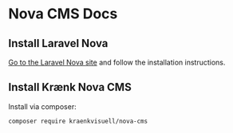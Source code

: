 # Nova CMS Docs

## Install Laravel Nova
[Go to the Laravel Nova site](https://nova.laravel.com/docs/3.0/installation.html#installing-nova) and follow the installation instructions.

## Install Krænk Nova CMS

Install via composer:

```
composer require kraenkvisuell/nova-cms
```

